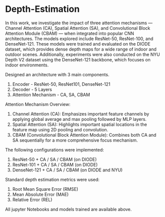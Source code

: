 # Depth-Estimation

In this work, we investigate the impact of three attention mechanisms — Channel Attention (CA),
Spatial Attention (SA), and Convolutional Block Attention Module (CBAM) — when integrated
into popular CNN architectures. The models explored include ResNet-50, ResNet-100, and
DenseNet-121. These models were trained and evaluated on the DIODE dataset, which provides
dense depth maps for a wide range of indoor and outdoor scenes. Additionally, experiments were also
conducted on the NYU Depth V2 dataset using the DenseNet-121 backbone, which focuses on
indoor environments.

Designed an architecture with 3 main components.
1) Encoder - ResNet-50, ResNet101, DenseNet-121
2) Decoder - 5 Layers
3) Attention Mechanism - CA, SA, CBAM

Attention Mechanism Overview:
1) Channel Attention (CA): Emphasizes important feature channels by applying global average and
max pooling followed by MLP layers.
2) Spatial Attention (SA): Highlights important spatial locations in the feature map using 2D
pooling and convolution.
3) CBAM (Convolutional Block Attention Module): Combines both CA and SA sequentially for a
more comprehensive focus mechanism.

The following configurations were implemented:
1) ResNet-50 + CA / SA / CBAM (on DIODE)
2) ResNet-101 + CA / SA / CBAM (on DIODE)
3) DenseNet-121 + CA / SA / CBAM (on DIODE and NYU)

Standard depth estimation metrics were used:
1) Root Mean Square Error (RMSE)
2) Mean Absolute Error (MAE)
3) Relative Error (REL)

All jupyter Notebooks and models trained are available above.